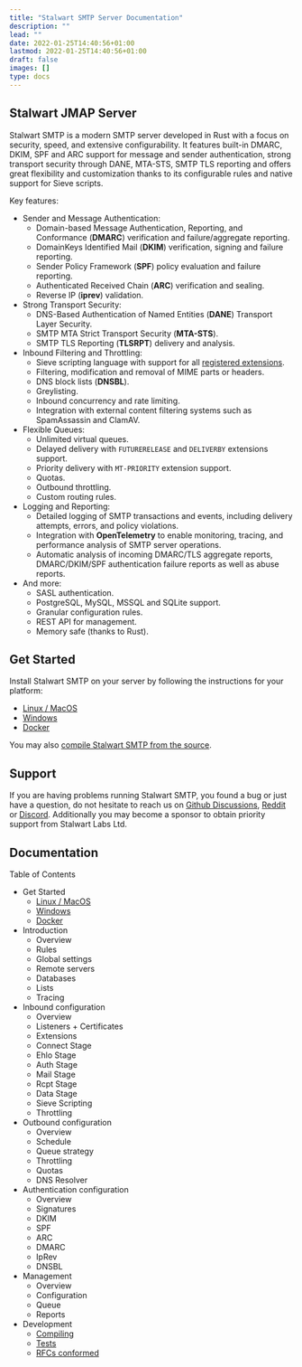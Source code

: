 ```yaml
---
title: "Stalwart SMTP Server Documentation"
description: ""
lead: ""
date: 2022-01-25T14:40:56+01:00
lastmod: 2022-01-25T14:40:56+01:00
draft: false
images: []
type: docs
---
```


## Stalwart JMAP Server

Stalwart SMTP is a modern SMTP server developed in Rust with a focus on security, speed, and extensive configurability. 
It features built-in DMARC, DKIM, SPF and ARC support for message and sender authentication, strong transport security through DANE, MTA-STS, SMTP TLS reporting and offers great flexibility and customization thanks to its configurable rules and native support for Sieve scripts.

Key features:

- Sender and Message Authentication:
  - Domain-based Message Authentication, Reporting, and Conformance (**DMARC**) verification and failure/aggregate reporting.
  - DomainKeys Identified Mail (**DKIM**) verification, signing and failure reporting.
  - Sender Policy Framework (**SPF**) policy evaluation and failure reporting.
  - Authenticated Received Chain (**ARC**) verification and sealing.
  - Reverse IP (**iprev**) validation.
- Strong Transport Security:
  - DNS-Based Authentication of Named Entities (**DANE**) Transport Layer Security.
  - SMTP MTA Strict Transport Security (**MTA-STS**).
  - SMTP TLS Reporting (**TLSRPT**) delivery and analysis.
- Inbound Filtering and Throttling:
  - Sieve scripting language with support for all [registered extensions](https://www.iana.org/assignments/sieve-extensions/sieve-extensions.xhtml).
  - Filtering, modification and removal of MIME parts or headers.
  - DNS block lists (**DNSBL**).
  - Greylisting.
  - Inbound concurrency and rate limiting.
  - Integration with external content filtering systems such as SpamAssassin and ClamAV.
- Flexible Queues:
  - Unlimited virtual queues.
  - Delayed delivery with `FUTURERELEASE` and `DELIVERBY` extensions support.
  - Priority delivery with `MT-PRIORITY` extension support.
  - Quotas.
  - Outbound throttling.
  - Custom routing rules.
- Logging and Reporting:
  - Detailed logging of SMTP transactions and events, including delivery attempts, errors, and policy violations.
  - Integration with **OpenTelemetry** to enable monitoring, tracing, and performance analysis of SMTP server operations.
  - Automatic analysis of incoming DMARC/TLS aggregate reports, DMARC/DKIM/SPF authentication failure reports as well as abuse reports.
- And more:
  - SASL authentication.
  - PostgreSQL, MySQL, MSSQL and SQLite support.
  - Granular configuration rules.
  - REST API for management.
  - Memory safe (thanks to Rust).

## Get Started

Install Stalwart SMTP on your server by following the instructions for your platform:

- [Linux / MacOS](/smtp/get-started/linux/)
- [Windows](/smtp/get-started/windows/)
- [Docker](/smtp/get-started/docker/)

You may also [compile Stalwart SMTP from the source](/smtp/development/compile/).

## Support

If you are having problems running Stalwart SMTP, you found a bug or just have a question,
do not hesitate to reach us on [Github Discussions](https://github.com/stalwartlabs/smtp-server/discussions),
[Reddit](https://www.reddit.com/r/stalwartlabs) or [Discord](https://discord.gg/jtgtCNj66U).
Additionally you may become a sponsor to obtain priority support from Stalwart Labs Ltd.

## Documentation

Table of Contents

- Get Started
  - [Linux / MacOS](/smtp/get-started/linux/)
  - [Windows](/smtp/get-started/windows/)
  - [Docker](/smtp/get-started/docker/)
- Introduction
  - Overview
  - Rules
  - Global settings
  - Remote servers
  - Databases
  - Lists
  - Tracing
- Inbound configuration
  - Overview
  - Listeners + Certificates
  - Extensions
  - Connect Stage
  - Ehlo Stage
  - Auth Stage
  - Mail Stage
  - Rcpt Stage
  - Data Stage
  - Sieve Scripting
  - Throttling
- Outbound configuration
  - Overview
  - Schedule
  - Queue strategy
  - Throttling
  - Quotas
  - DNS Resolver
- Authentication configuration
  - Overview
  - Signatures
  - DKIM
  - SPF
  - ARC
  - DMARC
  - IpRev
  - DNSBL
- Management
  - Overview
  - Configuration
  - Queue
  - Reports
- Development
  - [Compiling](/smtp/development/compile/)
  - [Tests](/smtp/development/test/)
  - [RFCs conformed](/smtp/development/rfc/)
